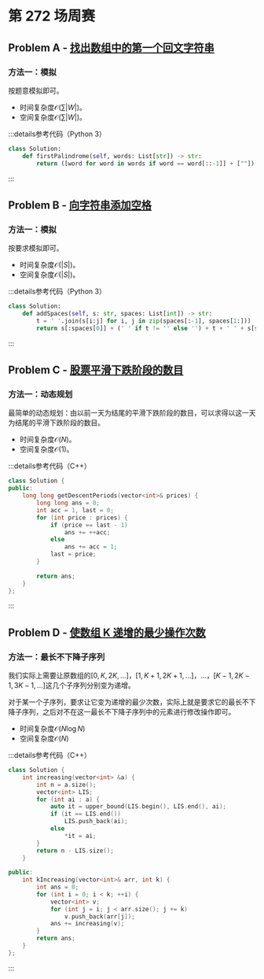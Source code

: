 # 第 272 场周赛

## Problem A - [找出数组中的第一个回文字符串](https://leetcode.cn/problems/find-first-palindromic-string-in-the-array/)

### 方法一：模拟

按题意模拟即可。

- 时间复杂度$\mathcal{O}(\sum|W|)$。
- 空间复杂度$\mathcal{O}(\sum|W|)$。

:::details参考代码（Python 3）

```python
class Solution:
    def firstPalindrome(self, words: List[str]) -> str:
        return ([word for word in words if word == word[::-1]] + [""])[0]
```

:::

## Problem B - [向字符串添加空格](https://leetcode.cn/problems/adding-spaces-to-a-string/)

### 方法一：模拟

按要求模拟即可。

- 时间复杂度$\mathcal{O}(|S|)$。
- 空间复杂度$\mathcal{O}(|S|)$。

:::details参考代码（Python 3）

```python
class Solution:
    def addSpaces(self, s: str, spaces: List[int]) -> str:
        t = ' '.join(s[i:j] for i, j in zip(spaces[:-1], spaces[1:]))
        return s[:spaces[0]] + (' ' if t != '' else '') + t + ' ' + s[spaces[-1]:]
```

:::

## Problem C - [股票平滑下跌阶段的数目](https://leetcode.cn/problems/number-of-smooth-descent-periods-of-a-stock/)

### 方法一：动态规划

最简单的动态规划：由以前一天为结尾的平滑下跌阶段的数目，可以求得以这一天为结尾的平滑下跌阶段的数目。

- 时间复杂度$\mathcal{O}(N)$。
- 空间复杂度$\mathcal{O}(1)$。

:::details参考代码（C++）

```cpp
class Solution {
public:
    long long getDescentPeriods(vector<int>& prices) {
        long long ans = 0;
        int acc = 1, last = 0;
        for (int price : prices) {
            if (price == last - 1)
                ans += ++acc;
            else
                ans += acc = 1;
            last = price;
        }
        
        return ans;
    }
};
```

:::

## Problem D - [使数组 K 递增的最少操作次数](https://leetcode.cn/problems/minimum-operations-to-make-the-array-k-increasing/)

### 方法一：最长不下降子序列

我们实际上需要让原数组的$[0,K,2K,\dots]$，$[1,K+1,2K+1,\dots]$，$\dots$，$[K-1,2K-1,3K-1,\dots]$这几个子序列分别变为递增。

对于某一个子序列，要求让它变为递增的最少次数，实际上就是要求它的最长不下降子序列，之后对不在这一最长不下降子序列中的元素进行修改操作即可。

- 时间复杂度$\mathcal{O}(N\log N)$
- 空间复杂度$\mathcal{O}(N)$

:::details参考代码（C++）

```cpp
class Solution {
    int increasing(vector<int> &a) {
        int n = a.size();
        vector<int> LIS;
        for (int ai : a) {
            auto it = upper_bound(LIS.begin(), LIS.end(), ai);
            if (it == LIS.end())
                LIS.push_back(ai);
            else
                *it = ai;
        }
        return n - LIS.size();
    }
    
public:
    int kIncreasing(vector<int>& arr, int k) {
        int ans = 0;
        for (int i = 0; i < k; ++i) {
            vector<int> v;
            for (int j = i; j < arr.size(); j += k)
                v.push_back(arr[j]);
            ans += increasing(v);
        }
        return ans;
    }
};
```

:::
